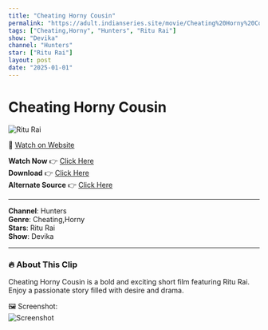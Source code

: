 ```yaml
---
title: "Cheating Horny Cousin"
permalink: "https://adult.indianseries.site/movie/Cheating%20Horny%20Cousin"
tags: ["Cheating,Horny", "Hunters", "Ritu Rai"]
show: "Devika"
channel: "Hunters"
star: ["Ritu Rai"]
layout: post
date: "2025-01-01"
---
```


# Cheating Horny Cousin

![Ritu Rai](https://shorts.desisins.com/wp-content/uploads/2024/04/Ritu-Rai-Horny-Cheating-Devika-Hunters-DesiSins.com_.jpg)

🔗 [Watch on Website](https://adult.indianseries.site/movie/Cheating%20Horny%20Cousin)

**Watch Now** 👉 [Click Here](https://adult.indianseries.site/movie/Cheating%20Horny%20Cousin)  
**Download** 👉 [Click Here](https://adult.indianseries.site/movie/Cheating%20Horny%20Cousin)  
**Alternate Source** 👉 [Click Here](https://adult.indianseries.site/movie/Cheating%20Horny%20Cousin)

---

**Channel**: Hunters  
**Genre**: Cheating,Horny  
**Stars**: Ritu Rai  
**Show**: Devika

---

### 🔥 About This Clip

Cheating Horny Cousin is a bold and exciting short film featuring Ritu Rai. Enjoy a passionate story filled with desire and drama.
 
🖼️ Screenshot:  
![Screenshot](https://shorts.desisins.com/wp-content/uploads/2024/04/Ritu-Rai-Horny-Cheating-Devika-Hunters-DesiSins.com_.jpg)
